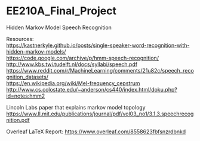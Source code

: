 # EE210A_Final_Project
Hidden Markov Model Speech Recognition

Resources:  
https://kastnerkyle.github.io/posts/single-speaker-word-recognition-with-hidden-markov-models/  
https://code.google.com/archive/p/hmm-speech-recognition/  
http://www.kbs.twi.tudelft.nl/docs/syllabi/speech.pdf  
https://www.reddit.com/r/MachineLearning/comments/21u82c/speech_recognition_datasets/  
https://en.wikipedia.org/wiki/Mel-frequency_cepstrum  
http://www.cs.colostate.edu/~anderson/cs440/index.html/doku.php?id=notes:hmm2  

Lincoln Labs paper that explains markov model topology
https://www.ll.mit.edu/publications/journal/pdf/vol03_no1/3.1.3.speechrecognition.pdf

Overleaf LaTeX Report:
https://www.overleaf.com/8558623fbfsnzrdbnkd
